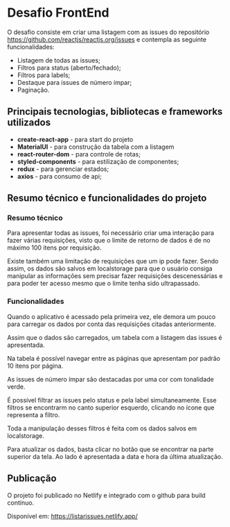 # Desafio FrontEnd

O desafio consiste em criar uma listagem com as issues do repositório https://github.com/reactjs/reactjs.org/issues e contempla as seguinte funcionalidades:
- Listagem de todas as issues;
- Filtros para status (aberto/fechado);
- Filtros para labels;
- Destaque para issues de número ímpar;
- Paginação.

## Principais tecnologias, bibliotecas e frameworks utilizados

- **create-react-app** - para start do projeto
- **MaterialUI** - para construção da tabela com a listagem
- **react-router-dom** - para controle de rotas;
- **styled-components** - para estilização de componentes;
- **redux** - para gerenciar estados;
- **axios** - para consumo de api;

## Resumo técnico e funcionalidades do projeto

### Resumo técnico
Para apresentar todas as issues, foi necessário criar uma interação para fazer várias requisições, visto que o limite de retorno de dados é de no máximo 100 itens por requisição.

Existe também uma limitação de requisições que um ip pode fazer. Sendo assim, os dados são salvos em localstorage para que o usuário consiga manipular as informações sem precisar fazer requisições descenessárias e para poder ter acesso mesmo que o limite tenha sido ultrapassado.

### Funcionalidades
Quando o aplicativo é acessado pela primeira vez, ele demora um pouco para carregar os dados por conta das requisições citadas anteriormente.

Assim que o dados são carregados, um tabela com a listagem das issues é apresentada.

Na tabela é possível navegar entre as páginas que apresentam por padrão 10 itens por página.

As issues de número ímpar são destacadas por uma cor com tonalidade verde.

É possível filtrar as issues pelo status e pela label simultaneamente. Esse filtros se encontrarm no canto superior esquerdo, clicando no ícone que representa a filtro.

Toda a manipulação desses filtros é feita com os dados salvos em localstorage.

Para atualizar os dados, basta clicar no botão que se encontrar na parte superior da tela. Ao lado é apresentada a data e hora da última atualização.

## Publicação
O projeto foi publicado no Netlify e integrado com o github para build contínuo.

Disponível em: https://listarissues.netlify.app/
